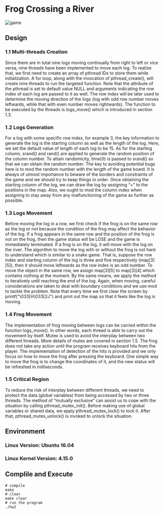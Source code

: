 # Frog Crossing a River
![game](D:\CUHKsz\game.png)
## Design
### 1.1	Multi-threads Creation
Since there are in total nine logs moving continually from right to left or vice versa, nine threads have been implemented to move each log. To realize that, we first need to create an array of pthread IDs to store them while initialization. A for loop, along with  the invocation of pthread_create(), will create nine threads to run the targeted function.  Note that the attribute of the pthread is set to default value NULL and arguments indicating the row index of each log are passed to it as well. The row index will be later used to determine the moving direction of the logs (log with odd row number moves leftwards, while that with even number moves rightwards). The function to be executed by the threads is logs_move() which is introduced in section 1.3.
### 1.2	Logs Generation
For a log with some specific row index, for example 3, the key information to generate the log is the starting column as well as the length of the log. Here, we set the default value of length of each log to be 15. As for the starting column, srand() and rand() are applied to generate the random position of the column number. To attain randomicity, time(0) is passed to srand() so that we can obtain the random number. The key to avoiding potential bugs here is to mod the random number with the length of the game board. It is always of utmost importance to beware of the borders and constraints of the game and we should try to keep things in order. Once obtaining the starting column of the log, we can draw the log by assigning “=” to the positions in the map. Also, we ought to mod the column index when assigning to stay away from any malfunctioning of the game as further as possible.
### 1.3	Logs Movement
Before moving the log in a row, we first check if the frog is on the same row as the log or not because the condition of the frog may affect the behavior of the log. If a frog appears in the same row and the position of the frog is not on the frog, then the game status will be LOSE and the game is immediately terminated. If a frog is on the log, it will move with the log on the river. The algorithm to move the log with or without the frog is not hard to understand which is similar to a snake game. That is, suppose the row index and starting column of the log is three and five respectively (map[3][5]), then it should move leftwards as the row index is an odd number. To move the object in the same row, we assign map[3][5]  to map[3][4] which contains nothing at the moment. By the same means, we apply the method to iteratively until reaching the end of the log. Again, when moving, careful considerations are taken to deal with boundary conditions and we use mod to tackle the problem. Note that every time we first clear the screen by printf("\033[H\033[2J") and print out the map so that it feels like the log is moving.
### 1.4	Frog Movement
The implementation of frog moving between logs can be carried within the function logs_move(). In other words, each thread is able to carry out the movement by itself. Mutex is used to avoid the interplay between two different threads. More details of mutex are covered in section 1.5. The frog does not take any action until the program receives keyboard hits from the player. The implementation of detection of the hits is provided and we only focus on how to move the frog after pressing the keyboard. One simple way to move the frog is to change the coordinates of it, and the new status will be refreshed in milliseconds.
### 1.5	Critical Region
To reduce the risk of interplay between different threads, we need to protect the data (global variables) from being accessed by two or three threads. The method of “mutually exclusive” can assist us to cope with the situation by calling pthread_mutex_init().  Before making use of global variables or shared data, we apply pthread_mutex_lock() to lock it. After that, pthread_mutex_unlock()  is invoked to unlock the situation.

## Environment
### Linux Version: Ubuntu 16.04
### Linux Kernel Version: 4.15.0

## Complile and Execute
```
# compile
make
# clear 
make clear
# run the program
./hw2
```
